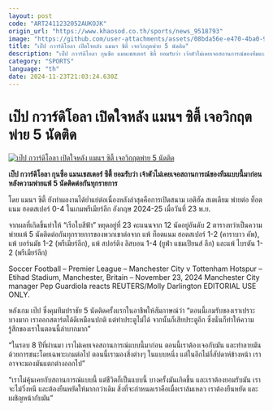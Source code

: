 ```yaml
---
layout: post
code: "ART2411232052AUKOJK"
origin_url: "https://www.khaosod.co.th/sports/news_9518793"
image: "https://github.com/user-attachments/assets/08bda56e-e470-4ba0-9503-d9b23507568a"
title: "เป๊ป กวาร์ดิโอลา เปิดใจหลัง แมนฯ ซิตี้ เจอวิกฤตพ่าย 5 นัดติด"
description: "เป๊ป กวาร์ดิโอลา กุนซือ แมนเชสเตอร์ ซิตี้ ยอมรับว่า เจ้าตัวไม่เคยเจอสถานการณ์ของทีมแบบนี้มาก่อนหลังความพ่ายแพ้ 5 นัดติดต่อกันทุกรายการ"
category: "SPORTS"
language: "th"
date: 2024-11-23T21:03:24.630Z
---
```


# เป๊ป กวาร์ดิโอลา เปิดใจหลัง แมนฯ ซิตี้ เจอวิกฤตพ่าย 5 นัดติด

[![เป๊ป กวาร์ดิโอลา เปิดใจหลัง แมนฯ ซิตี้ เจอวิกฤตพ่าย 5 นัดติด](https://www.khaosod.co.th/wpapp/uploads/2024/11/pep-man-city-43679932.jpg "เป๊ป กวาร์ดิโอลา เปิดใจหลัง แมนฯ ซิตี้ เจอวิกฤตพ่าย 5 นัดติด")](https://www.khaosod.co.th/wpapp/uploads/2024/11/pep-man-city-43679932.jpg)

**เป๊ป กวาร์ดิโอลา กุนซือ แมนเชสเตอร์ ซิตี้ ยอมรับว่า เจ้าตัวไม่เคยเจอสถานการณ์ของทีมแบบนี้มาก่อนหลังความพ่ายแพ้ 5 นัดติดต่อกันทุกรายการ**

โดย แมนฯ ซิตี้ ยังทำผลงานได้ย่ำแย่ต่อเนื่องหลังล่าสุดคือการเปิดสนาม เอติฮัด สเตเดียม พ่ายต่อ ท็อตแนม ฮอตสเปอร์ 0-4 ในเกมพรีเมียร์ลีก อังกฤษ 2024-25 เมื่อวันที่ 23 พ.ย.

จากผลที่เกิดขึ้นทำให้ “เรือใบสีฟ้า” หยุดอยู่ที่ 23 คะแนนจาก 12 นัดอยู่อันดับ 2 ตารางทว่าเป็นความพ่ายแพ้ 5 นัดติดต่อกันทุกรายการของพวกเขาต่อจาก แพ้ ท็อตแนม ฮอตสเปอร์ 1-2 (คาราบาว คัพ), แพ้ บอร์นมัธ 1-2 (พรีเมียร์ลีก), แพ้ สปอร์ติง ลิสบอน 1-4 (ยูฟ่า แชมเปียนส์ ลีก) และแพ้ ไบรตัน 1-2 (พรีเมียร์ลีก)

Soccer Football – Premier League – Manchester City v Tottenham Hotspur – Etihad Stadium, Manchester, Britain – November 23, 2024 Manchester City manager Pep Guardiola reacts REUTERS/Molly Darlington EDITORIAL USE ONLY.



หลังเกม เป๊ป ซึ่งคุมทีมปราชัย 5 นัดติดครั้งแรกในอาชีพให้สัมภาษณ์ว่า “ตอนนี้เกมรับของเราเปราะบางมาก เราออกสตาร์ตได้ดีเหมือนปกติ แต่ทำประตูไม่ได้ จากนั้นก็เสียประตูอีก ซึ่งนั่นก็ทำให้ความรู้สึกของเราในตอนนี้ลำบากมาก”

“ในรอบ 8 ปีที่ผ่านมา เราไม่เคยเจอสถานการณ์แบบนี้มาก่อน ตอนนี้เราต้องเจอกับมัน และทำลายมันด้วยการชนะโดยเฉพาะเกมต่อไป ตอนนี้เรามองสิ่งต่างๆ ในแบบหนึ่ง แต่ในอีกไม่กี่สัปดาห์ข้างหน้า เราอาจจะมองมันแตกต่างออกไป”

“เราไม่คุ้นเคยกับสถานการณ์แบบนี้ แต่ชีวิตก็เป็นแบบนี้ บางครั้งมันเกิดขึ้น และเราต้องยอมรับมัน เราจะไม่วิ่งหนี และต้องยืนหยัดให้มากกว่าเดิม สิ่งที่จะกำหนดเราคือเมื่อเราล้มเหลว เราต้องยืนหยัด และเผชิญหน้ากับมัน”